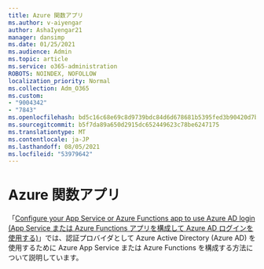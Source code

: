 ```yaml
---
title: Azure 関数アプリ
ms.author: v-aiyengar
author: AshaIyengar21
manager: dansimp
ms.date: 01/25/2021
ms.audience: Admin
ms.topic: article
ms.service: o365-administration
ROBOTS: NOINDEX, NOFOLLOW
localization_priority: Normal
ms.collection: Adm_O365
ms.custom:
- "9004342"
- "7843"
ms.openlocfilehash: bd5c16c68e69c8d9739bdc84d6d678681b5395fed3b90420d7b78cc47664eaed
ms.sourcegitcommit: b5f7da89a650d2915dc652449623c78be6247175
ms.translationtype: MT
ms.contentlocale: ja-JP
ms.lasthandoff: 08/05/2021
ms.locfileid: "53979642"
---
```

# <a name="azure-function-apps"></a>Azure 関数アプリ

「[Configure your App Service or Azure Functions app to use Azure AD login (App Service または Azure Functions アプリを構成して Azure AD ログインを使用する)](https://docs.microsoft.com/azure/app-service/configure-authentication-provider-aad)」では、認証プロバイダとして Azure Active Directory (Azure AD) を使用するために Azure App Service または Azure Functions を構成する方法について説明しています。